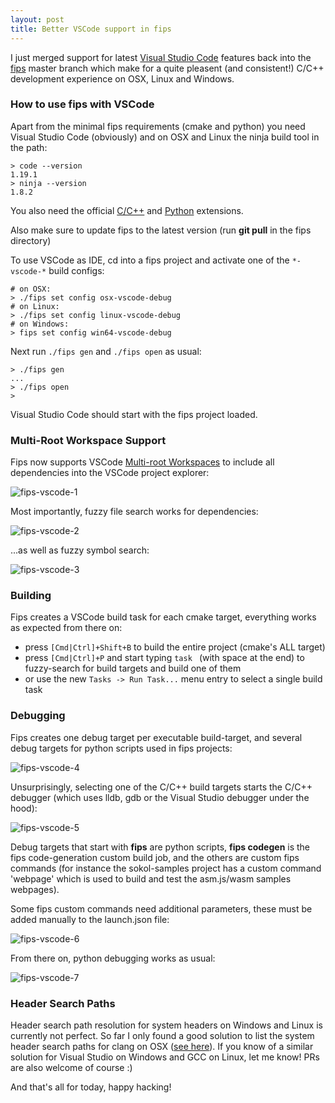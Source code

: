 ```yaml
---
layout: post
title: Better VSCode support in fips
---
```


I just merged support for latest [Visual Studio Code](https://code.visualstudio.com/) features back into
the [fips](https://github.com/floooh/fips) master branch which
make for a quite pleasent (and consistent!) C/C++ development experience
on OSX, Linux and Windows.

### How to use fips with VSCode

Apart from the minimal fips requirements (cmake and python) you
need Visual Studio Code (obviously) and on OSX and Linux the
ninja build tool in the path:

```
> code --version
1.19.1
> ninja --version
1.8.2
```
You also need the official [C/C++](https://code.visualstudio.com/docs/languages/cpp) and 
[Python](https://code.visualstudio.com/docs/languages/python) extensions.

Also make sure to update fips to the latest version (run **git pull** in the
fips directory)

To use VSCode as IDE, cd into a fips project and activate one of the
```*-vscode-*``` build configs:

```
# on OSX:
> ./fips set config osx-vscode-debug
# on Linux:
> ./fips set config linux-vscode-debug
# on Windows:
> fips set config win64-vscode-debug
```

Next run ```./fips gen``` and ```./fips open``` as usual:

```
> ./fips gen
...
> ./fips open
>
```

Visual Studio Code should start with the fips project loaded.

### Multi-Root Workspace Support

Fips now supports VSCode [Multi-root Workspaces](https://code.visualstudio.com/docs/editor/multi-root-workspaces) to include all
dependencies into the VSCode project explorer:

![fips-vscode-1](../../../images/fips-vscode-1.png)

Most importantly, fuzzy file search works for dependencies:

![fips-vscode-2](../../../images/fips-vscode-2.png)

...as well as fuzzy symbol search:

![fips-vscode-3](../../../images/fips-vscode-3.png)

### Building

Fips creates a VSCode build task for each cmake target, everything
works as expected from there on:

- press ```[Cmd|Ctrl]+Shift+B``` to build the entire project (cmake's ALL target)
- press ```[Cmd|Ctrl]+P``` and start typing ```task ``` (with space at the end) to fuzzy-search for build targets and build one of them
- or use the new ```Tasks -> Run Task...``` menu entry to select a single build task

### Debugging

Fips creates one debug target per executable build-target, and several debug
targets for python scripts used in fips projects:

![fips-vscode-4](../../../images/fips-vscode-4.png)

Unsurprisingly, selecting one of the C/C++ build targets starts the C/C++
debugger (which uses lldb, gdb or the Visual Studio debugger under the hood):

![fips-vscode-5](../../../images/fips-vscode-5.png)

Debug targets that start with **fips** are python scripts, **fips codegen**
is the fips code-generation custom build job, and the others are custom fips
commands (for instance the sokol-samples project has a custom command 'webpage'
which is used to build and test the asm.js/wasm samples webpages).

Some fips custom commands need additional parameters, these must be added
manually to the launch.json file:

![fips-vscode-6](../../../images/fips-vscode-6.png)

From there on, python debugging works as usual:

![fips-vscode-7](../../../images/fips-vscode-7.png)

### Header Search Paths

Header search path resolution for system headers 
on Windows and Linux is currently not perfect. So far I only
found a good solution to list the system header search paths
for clang on OSX ([see here](https://github.com/floooh/fips/blob/30bf246674dcf7853489dfdef6a7bc91bf75d1cd/mod/tools/vscode.py#L85)). If you know of a similar solution for Visual Studio
on Windows and GCC on Linux, let me know! PRs are also welcome of course :)

And that's all for today, happy hacking!
